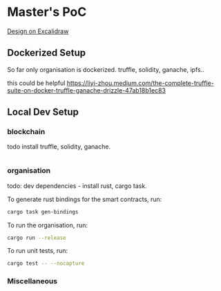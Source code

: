 # Master's PoC

[Design on Excalidraw](https://excalidraw.com/#token=9wvvufCJTAaAYfN1Qjf9I)

## Dockerized Setup

So far only organisation is dockerized.
truffle, solidity, ganache, ipfs..

this could be helpful
https://liyi-zhou.medium.com/the-complete-truffle-suite-on-docker-truffle-ganache-drizzle-47ab18b1ec83

## Local Dev Setup

### blockchain
todo install truffle, solidity, ganache.
```bash
```

### organisation
todo: dev dependencies - install rust, cargo task.

To generate rust bindings for the smart contracts, run:
```bash
cargo task gen-bindings 
```

To run the organisation, run:
```bash
cargo run --release
```

To run unit tests, run:
```bash
cargo test -- --nocapture
```

### Miscellaneous
